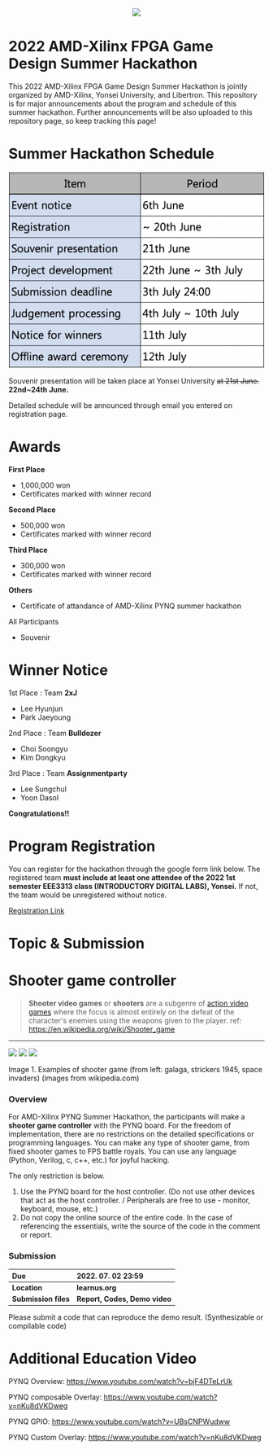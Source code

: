 <p align="center">
<img src ="https://github.com/AMD-Xilinx-FPGA-Summer-Hackathon/Game-Design-Summer-Hackathon-Notice/blob/main/figures/banner.gif?raw=true">
</p>
<p align = "center">

# 2022 AMD-Xilinx FPGA Game Design Summer Hackathon
This 2022 AMD-Xilinx FPGA Game Design Summer Hackathon is jointly organized by AMD-Xilinx, Yonsei University, and Libertron. This repository is for major announcements about the program and schedule of this summer hackathon. Further announcements will be also uploaded to this repository page, so keep tracking this page!

# Summer Hackathon Schedule

![](https://github.com/AMD-Xilinx-FPGA-Summer-Hackathon/FPGA-Game-Design-Summer-Hackathon-Notice/blob/main/figures/hackathon_schedule.png?raw=true)
  
Souvenir presentation will be taken place at Yonsei University ~~at 21st June.~~ **22nd~24th June.**
  
Detailed schedule will be announced through email you entered on registration page.

# Awards

**First Place**
- 1,000,000 won
- Certificates marked with winner record

**Second Place**
- 500,000 won
- Certificates marked with winner record

**Third Place**
- 300,000 won
- Certificates marked with winner record

**Others**
- Certificate of attandance of AMD-Xilinx PYNQ summer hackathon

All Participants
- Souvenir

# Winner Notice

1st Place : Team **2xJ**
- Lee Hyunjun 
- Park Jaeyoung 

2nd Place : Team **Bulldozer**
- Choi Soongyu
- Kim Dongkyu

3rd Place : Team **Assignmentparty**
- Lee Sungchul
- Yoon Dasol

**Congratulations!!**

# Program Registration

You can register for the hackathon through the google form link below. The registered team **must include at least one attendee of the 2022 1st semester EEE3313 class (INTRODUCTORY DIGITAL LABS), Yonsei.** If not, the team would be unregistered without notice.

[Registration Link](https://forms.gle/j7rXaqi4ciLLeEd89)

# Topic & Submission 


#  Shooter game controller

> **Shooter video games** or **shooters** are a subgenre of [action video games](https://en.wikipedia.org/wiki/Action_video_game "Action video game") where the focus is almost entirely on the defeat of the character's enemies using the weapons given to the player.
> ref: https://en.wikipedia.org/wiki/Shooter_game
----------

<p float="left">
  <img src="https://upload.wikimedia.org/wikipedia/en/thumb/2/2a/Galaga.png/220px-Galaga.png" height="300" />
    <img src="https://upload.wikimedia.org/wikipedia/en/thumb/5/55/ARC_Strikers_1945_%28Striker_1945%29.png/220px-ARC_Strikers_1945_%28Striker_1945%29.png" height="300" /> 
    <img src="https://upload.wikimedia.org/wikipedia/en/thumb/8/8b/Space_Invaders_The_Original_Game_screenshot.png/220px-Space_Invaders_The_Original_Game_screenshot.png" height="300" /> 
    <figcaption>Image 1. Examples of shooter game (from left: galaga, strickers 1945, space invaders) (images from wikipedia.com)</figcaption>
</p>

### Overview

For AMD-Xilinx PYNQ Summer Hackathon, the participants will make a **shooter game controller** with the PYNQ board. For the freedom of implementation, there are no restrictions on the detailed specifications or programming languages. You can make any type of shooter game, from fixed shooter games to FPS battle royals. You can use any language (Python, Verilog, c, c++, etc.) for joyful hacking.

The only restriction is below.
1. Use the PYNQ board for the host controller. (Do not use other devices that act as the host controller. / Peripherals are free to use - monitor, keyboard, mouse, etc.)
2. Do not copy the online source of the entire code. In the case of referencing the essentials, write the source of the code in the comment or report.

### Submission
| Due  |  2022. 07. 02 23:59|
|:--------|:------------------|
| **Location**  |  **learnus.org**  |
| **Submission files**  |  **Report, Codes, Demo video**  |

Please submit a code that can reproduce the demo result. (Synthesizable or compilable code)

# Additional Education Video

PYNQ Overview: 
https://www.youtube.com/watch?v=bjF4DTeLrUk

PYNQ composable Overlay: 
https://www.youtube.com/watch?v=nKu8dVKDweg

PYNQ GPIO: 
https://www.youtube.com/watch?v=UBsCNPWudww

PYNQ Custom Overlay: 
https://www.youtube.com/watch?v=nKu8dVKDweg


